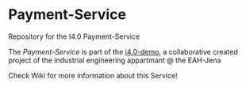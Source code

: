 # Payment-Service
Repository for the I4.0 Payment-Service

The _Payment-Service_ is part of the [i4.0-demo](https://github.com/fbwi-eah-jena/i4.0-demo), a collaborative created project of the industrial engineering appartmant @ the EAH-Jena

Check Wiki for more information about this Service!
